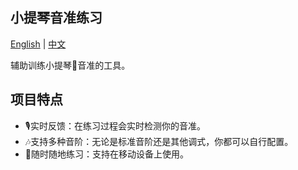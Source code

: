 ## 小提琴音准练习

[English](README.md) | [中文](README.zh.md)

辅助训练小提琴🎻音准的工具。

## 项目特点

- 🎙️实时反馈：在练习过程会实时检测你的音准。
- 🎶支持多种音阶：无论是标准音阶还是其他调式，你都可以自行配置。
- 📱随时随地练习：支持在移动设备上使用。